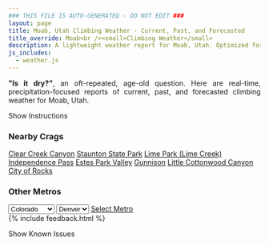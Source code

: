 ```yaml
---
### THIS FILE IS AUTO-GENERATED - DO NOT EDIT ###
layout: page
title: Moab, Utah Climbing Weather - Current, Past, and Forecasted
title_override: Moab<br /><small>Climbing Weather</small>
description: A lightweight weather report for Moab, Utah. Optimized for slow internet connections.
js_includes:
  - weather.js
---
```


<section class="measure center lh-copy f5-ns f6 ph2 mv4" style="text-align: justify;">
<strong>"Is it dry?"</strong>, an oft-repeated, age-old question. Here are real-time,
precipitation-focused reports of current, past, and forecasted climbing weather for Moab, Utah.
</section>

<p id="settings-toggle" class="mw5 b center tc hover-light-red black-70 pointer">Show Instructions</p>
<section id="settings" class="overflow-hidden" style="display:none;">
    <div class="mv2 ph2 center">
        <div class="fn f6 tc pv2">
            <p class="measure lh-copy center"><strong>Show/hide hourly forecasts</strong> by clicking the desired day.</p>
            <hr class="mw5 p0 mv2 o-60 b0 bt b--light-red light-red bg-light-red">
            <p class="measure lh-copy center"><strong>Current and Past conditions</strong> are measured by the nearest weather station. <strong>Forecast conditions</strong> are calculated and polled separately.</p>
            <hr class="mw5 p0 mv2 o-60 b0 bt b--light-red light-red bg-light-red">
            <p class="measure lh-copy center"><strong>Having issues?</strong> Try <a id="clear-cache" class="no-underline relative fancy-link light-red hover-light-red" href="#">clearing the local cache</a>.</p>
            <hr class="mw5 p0 mv2 o-60 b0 bt b--light-red light-red bg-light-red">
            <p class="measure lh-copy center">Weather data sourced from <a class="no-underline fancy-link relative light-red" target="_blank" href="https://www.weather.gov/documentation/services-web-api">weather.gov</a>.</p>
        </div>
    </div>
</section>
<section id="weather" data-crag="moab-utah" class="mv4-ns mv3 ph2 center"></section>
<section id="nearby" class="tc lh-copy">
  <h3>Nearby Crags</h3>
<a class="nowrap no-underline fancy-link relative light-red mh3" href="/crags/clear-creek-canyon-colorado-weather.html">Clear Creek Canyon</a>
<a class="nowrap no-underline fancy-link relative light-red mh3" href="/crags/staunton-state-park-colorado-weather.html">Staunton State Park</a>
<a class="nowrap no-underline fancy-link relative light-red mh3" href="/crags/lime-park-lime-creek-colorado-weather.html">Lime Park (Lime Creek)</a>
<a class="nowrap no-underline fancy-link relative light-red mh3" href="/crags/independence-pass-colorado-weather.html">Independence Pass</a>
<a class="nowrap no-underline fancy-link relative light-red mh3" href="/crags/estes-park-valley-colorado-weather.html">Estes Park Valley</a>
<a class="nowrap no-underline fancy-link relative light-red mh3" href="/crags/gunnison-colorado-weather.html">Gunnison</a>
<a class="nowrap no-underline fancy-link relative light-red mh3" href="/crags/little-cottonwood-canyon-utah-weather.html">Little Cottonwood Canyon</a>
<a class="nowrap no-underline fancy-link relative light-red mh3" href="/crags/city-of-rocks-idaho-weather.html">City of Rocks</a>
</section>
<section id="nearby" class="tc lh-copy">
  <h3>Other Metros</h3>
  <select class="ma1 bg-near-white pa2" id="stateSel">
    <option value="Texas">Texas</option>
    <option value="Washington">Washington</option>
    <option value="Colorado" selected>Colorado</option>
    <option value="Tennessee">Tennessee</option>
    <option value="Utah">Utah</option>
    <option value="California">California</option>
  </select>
  <select class="ma1 bg-near-white pa2" id="citySel">
    <option value="Denver" selected>Denver</option>
  </select>
  <a id="selectMetro" class="f6 link dim ph3 pv2 ma1 dib white bg-light-red" href="/crags/denver-colorado-weather.html">Select Metro</a>
  <script>
    var states = [];
    states["Texas"] = "Austin"
    states["Washington"] = "Seattle"
    states["Colorado"] = "Denver"
    states["Tennessee"] = "Nashville"
    states["Utah"] = "Salt Lake City"
    states["California"] = "San Francisco|Los Angeles"
  </script>
</section>
{% include feedback.html %}
<p id="issues-toggle" class="mw5 b center tc hover-light-red black-70 pointer">Show Known Issues</p>
<section id="issues" class="overflow-hidden tc f6">
</section>

<script>
  var weekly_GJT_60_82 = {"units":"us","forecastGenerator":"BaselineForecastGenerator","generatedAt":"2024-06-23T08:31:56+00:00","updateTime":"2024-06-23T07:59:57+00:00","validTimes":"2024-06-23T01:00:00+00:00/P8D","elevation":{"unitCode":"wmoUnit:m","value":1414.8816},"periods":[{"number":1,"name":"Overnight","startTime":"2024-06-23T02:00:00-06:00","endTime":"2024-06-23T06:00:00-06:00","isDaytime":false,"temperature":68,"temperatureUnit":"F","temperatureTrend":"","probabilityOfPrecipitation":{"unitCode":"wmoUnit:percent","value":null},"windSpeed":"5 mph","windDirection":"SE","icon":"/icons/land/night/few?size=medium","shortForecast":"Mostly Clear","detailedForecast":"Mostly clear, with a low around 68. Southeast wind around 5 mph."},{"number":2,"name":"Sunday","startTime":"2024-06-23T06:00:00-06:00","endTime":"2024-06-23T18:00:00-06:00","isDaytime":true,"temperature":98,"temperatureUnit":"F","temperatureTrend":"","probabilityOfPrecipitation":{"unitCode":"wmoUnit:percent","value":null},"windSpeed":"0 to 5 mph","windDirection":"SW","icon":"/icons/land/day/hot?size=medium","shortForecast":"Sunny","detailedForecast":"Sunny, with a high near 98. Southwest wind 0 to 5 mph."},{"number":3,"name":"Sunday Night","startTime":"2024-06-23T18:00:00-06:00","endTime":"2024-06-24T06:00:00-06:00","isDaytime":false,"temperature":71,"temperatureUnit":"F","temperatureTrend":"","probabilityOfPrecipitation":{"unitCode":"wmoUnit:percent","value":null},"windSpeed":"5 mph","windDirection":"SSW","icon":"/icons/land/night/sct?size=medium","shortForecast":"Partly Cloudy","detailedForecast":"Partly cloudy, with a low around 71. South southwest wind around 5 mph."},{"number":4,"name":"Monday","startTime":"2024-06-24T06:00:00-06:00","endTime":"2024-06-24T18:00:00-06:00","isDaytime":true,"temperature":99,"temperatureUnit":"F","temperatureTrend":"","probabilityOfPrecipitation":{"unitCode":"wmoUnit:percent","value":null},"windSpeed":"5 mph","windDirection":"SSW","icon":"/icons/land/day/hot?size=medium","shortForecast":"Mostly Sunny","detailedForecast":"Mostly sunny, with a high near 99. South southwest wind around 5 mph."},{"number":5,"name":"Monday Night","startTime":"2024-06-24T18:00:00-06:00","endTime":"2024-06-25T06:00:00-06:00","isDaytime":false,"temperature":71,"temperatureUnit":"F","temperatureTrend":"","probabilityOfPrecipitation":{"unitCode":"wmoUnit:percent","value":null},"windSpeed":"5 mph","windDirection":"S","icon":"/icons/land/night/few?size=medium","shortForecast":"Mostly Clear","detailedForecast":"Mostly clear, with a low around 71. South wind around 5 mph."},{"number":6,"name":"Tuesday","startTime":"2024-06-25T06:00:00-06:00","endTime":"2024-06-25T18:00:00-06:00","isDaytime":true,"temperature":101,"temperatureUnit":"F","temperatureTrend":"","probabilityOfPrecipitation":{"unitCode":"wmoUnit:percent","value":null},"windSpeed":"0 to 5 mph","windDirection":"W","icon":"/icons/land/day/hot?size=medium","shortForecast":"Sunny","detailedForecast":"Sunny, with a high near 101."},{"number":7,"name":"Tuesday Night","startTime":"2024-06-25T18:00:00-06:00","endTime":"2024-06-26T06:00:00-06:00","isDaytime":false,"temperature":73,"temperatureUnit":"F","temperatureTrend":"","probabilityOfPrecipitation":{"unitCode":"wmoUnit:percent","value":null},"windSpeed":"5 mph","windDirection":"ENE","icon":"/icons/land/night/sct?size=medium","shortForecast":"Partly Cloudy","detailedForecast":"Partly cloudy, with a low around 73."},{"number":8,"name":"Wednesday","startTime":"2024-06-26T06:00:00-06:00","endTime":"2024-06-26T18:00:00-06:00","isDaytime":true,"temperature":101,"temperatureUnit":"F","temperatureTrend":"","probabilityOfPrecipitation":{"unitCode":"wmoUnit:percent","value":null},"windSpeed":"5 to 10 mph","windDirection":"S","icon":"/icons/land/day/hot/tsra_hi?size=medium","shortForecast":"Mostly Sunny then Slight Chance Showers And Thunderstorms","detailedForecast":"A slight chance of showers and thunderstorms after noon. Mostly sunny, with a high near 101."},{"number":9,"name":"Wednesday Night","startTime":"2024-06-26T18:00:00-06:00","endTime":"2024-06-27T06:00:00-06:00","isDaytime":false,"temperature":70,"temperatureUnit":"F","temperatureTrend":"","probabilityOfPrecipitation":{"unitCode":"wmoUnit:percent","value":null},"windSpeed":"5 mph","windDirection":"S","icon":"/icons/land/night/tsra_sct?size=medium","shortForecast":"Chance Showers And Thunderstorms","detailedForecast":"A chance of showers and thunderstorms. Mostly cloudy, with a low around 70."},{"number":10,"name":"Thursday","startTime":"2024-06-27T06:00:00-06:00","endTime":"2024-06-27T18:00:00-06:00","isDaytime":true,"temperature":96,"temperatureUnit":"F","temperatureTrend":"","probabilityOfPrecipitation":{"unitCode":"wmoUnit:percent","value":null},"windSpeed":"5 to 10 mph","windDirection":"S","icon":"/icons/land/day/tsra_hi?size=medium","shortForecast":"Chance Showers And Thunderstorms","detailedForecast":"A chance of showers and thunderstorms. Partly sunny, with a high near 96."},{"number":11,"name":"Thursday Night","startTime":"2024-06-27T18:00:00-06:00","endTime":"2024-06-28T06:00:00-06:00","isDaytime":false,"temperature":68,"temperatureUnit":"F","temperatureTrend":"","probabilityOfPrecipitation":{"unitCode":"wmoUnit:percent","value":null},"windSpeed":"5 to 10 mph","windDirection":"S","icon":"/icons/land/night/tsra_hi/sct?size=medium","shortForecast":"Chance Showers And Thunderstorms then Partly Cloudy","detailedForecast":"A chance of showers and thunderstorms before midnight. Partly cloudy, with a low around 68."},{"number":12,"name":"Friday","startTime":"2024-06-28T06:00:00-06:00","endTime":"2024-06-28T18:00:00-06:00","isDaytime":true,"temperature":97,"temperatureUnit":"F","temperatureTrend":"","probabilityOfPrecipitation":{"unitCode":"wmoUnit:percent","value":null},"windSpeed":"5 to 10 mph","windDirection":"S","icon":"/icons/land/day/hot?size=medium","shortForecast":"Sunny","detailedForecast":"Sunny, with a high near 97."},{"number":13,"name":"Friday Night","startTime":"2024-06-28T18:00:00-06:00","endTime":"2024-06-29T06:00:00-06:00","isDaytime":false,"temperature":68,"temperatureUnit":"F","temperatureTrend":"","probabilityOfPrecipitation":{"unitCode":"wmoUnit:percent","value":null},"windSpeed":"5 to 10 mph","windDirection":"S","icon":"/icons/land/night/few?size=medium","shortForecast":"Mostly Clear","detailedForecast":"Mostly clear, with a low around 68."},{"number":14,"name":"Saturday","startTime":"2024-06-29T06:00:00-06:00","endTime":"2024-06-29T18:00:00-06:00","isDaytime":true,"temperature":98,"temperatureUnit":"F","temperatureTrend":"","probabilityOfPrecipitation":{"unitCode":"wmoUnit:percent","value":null},"windSpeed":"5 to 10 mph","windDirection":"S","icon":"/icons/land/day/hot?size=medium","shortForecast":"Sunny","detailedForecast":"Sunny, with a high near 98."}]}
  var hourly_GJT_60_82 = false
  var crags_config = [
  {
    "name": "Moab",
    "note": "Soft sandstone in a desert environment.",
    "mountainProject": "https://www.mountainproject.com/area/105716711/moab-area",
    "station": "MOAB",
    "office": "GJT/60,82",
    "coordinates": [
      -109.550,
      38.573
    ]
  }
]</script>
